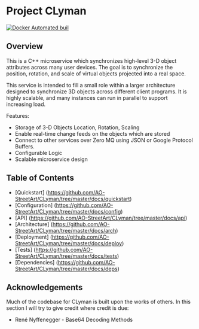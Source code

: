 # Project CLyman

[![Docker Automated buil](https://img.shields.io/docker/automated/jrottenberg/ffmpeg.svg?maxAge=2592000)](https://hub.docker.com/r/aostreetart/clyman-automated-build/)

## Overview

This is a C++ microservice which synchronizes high-level 3-D object attributes across many user devices.  The goal is to synchronize the position, rotation, and scale of virtual objects projected into a real space.

This service is intended to fill a small role within a larger architecture designed to synchronize 3D objects across different client programs.  It is highly scalable, and many instances can run in parallel to support increasing load.

Features:
* Storage of 3-D Objects Location, Rotation, Scaling
* Enable real-time change feeds on the objects which are stored
* Connect to other services over Zero MQ using JSON or Google Protocol Buffers.
* Configurable Logic
* Scalable microservice design

## Table of Contents
* [Quickstart] (https://github.com/AO-StreetArt/CLyman/tree/master/docs/quickstart)
* [Configuration] (https://github.com/AO-StreetArt/CLyman/tree/master/docs/config)
* [API] (https://github.com/AO-StreetArt/CLyman/tree/master/docs/api)
* [Architecture] (https://github.com/AO-StreetArt/CLyman/tree/master/docs/arch)
* [Deployment] (https://github.com/AO-StreetArt/CLyman/tree/master/docs/deploy)
* [Tests] (https://github.com/AO-StreetArt/CLyman/tree/master/docs/tests)
* [Dependencies] (https://github.com/AO-StreetArt/CLyman/tree/master/docs/deps)

## Acknowledgements
Much of the codebase for CLyman is built upon the works of others.  In this section I will try to give credit where credit is due:
* René Nyffenegger - Base64 Decoding Methods

